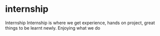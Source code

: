 # internship
Internship
Internship is where we get experience,
hands on project,
great things to be learnt newly.
Enjoying what we do
